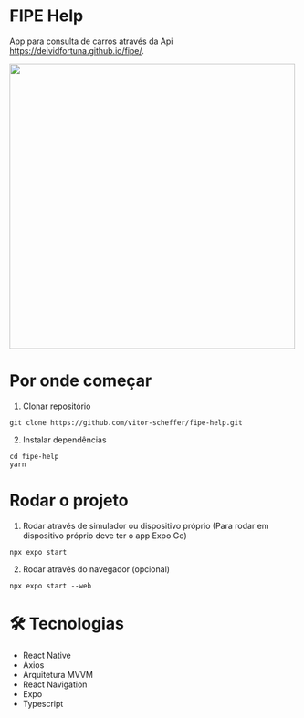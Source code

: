 # FIPE Help
App para consulta de carros através da Api https://deividfortuna.github.io/fipe/.

<a href="#" target="_blank">
  <img style="height: 500px" src="https://github.com/vitor-scheffer/fipe-help/assets/103120313/840b836c-6e2a-47f1-9a6e-0fe2ee6f03cc"></img>
</a>

# Por onde começar

1. Clonar repositório

```console
git clone https://github.com/vitor-scheffer/fipe-help.git
```

2. Instalar dependências

```console
cd fipe-help
yarn
```

# Rodar o projeto

1. Rodar através de simulador ou dispositivo próprio
   (Para rodar em dispositivo próprio deve ter o app Expo Go)

```console
npx expo start
```
2. Rodar através do navegador (opcional)
   
```console
npx expo start --web
```

# 🛠️ Tecnologias

<ul>
  <li>React Native</li>
  <li>Axios</li>
  <li>Arquitetura MVVM</li>
  <li>React Navigation</li>
  <li>Expo</li>
  <li>Typescript</li>
</ul>


